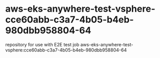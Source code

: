 # aws-eks-anywhere-test-vsphere-cce60abb-c3a7-4b05-b4eb-980dbb958804-64
repository for use with E2E test job aws-eks-anywhere-test-vsphere:cce60abb-c3a7-4b05-b4eb-980dbb958804-64
